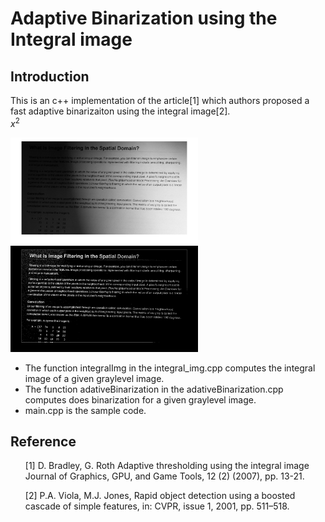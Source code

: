 # Adaptive Binarization using the Integral image

## Introduction
This is an c++ implementation of the article[1] which authors proposed a fast adaptive binarizaiton using the integral image[2].   
$x^2$
<div>
<img src='https://github.com/ComputerVisionIsFun/adaptive_binarization/blob/main/test.png' width=300 style='left'>
<img src='https://github.com/ComputerVisionIsFun/adaptive_binarization/blob/main/test_result.png' width=300 style='right'>
</div>

* The function integralImg in the integral_img.cpp computes the integral image of a given graylevel image. 
* The function adativeBinarization in the adativeBinarization.cpp computes does binarization for a given graylevel image. 
* main.cpp is the sample code.   

## Reference 

<ul>[1] D. Bradley, G. Roth Adaptive thresholding using the integral image Journal of Graphics, GPU, and Game Tools, 12 (2) (2007), pp. 13-21.</ul>
<ul>[2] P.A. Viola, M.J. Jones, Rapid object detection using a boosted cascade of simple features, in: CVPR, issue 1, 2001, pp. 511–518.</ul>
 
